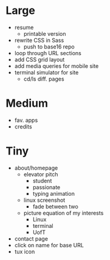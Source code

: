 # Large
- resume
  - printable version
- rewrite CSS in Sass
  - push to base16 repo
- loop through URL sections
- add CSS grid layout
- add media queries for mobile site
- terminal simulator for site
  - cd/ls diff. pages
 
# Medium
- fav. apps
- credits

# Tiny
- about/homepage
  - elevator pitch
    - student
    - passionate
    - typing animation
  - linux screenshot
    - fade between two
  - picture equation of my interests
    - Linux
    - terminal
    - UofT
- contact page
- click on name for base URL
- tux icon
 
